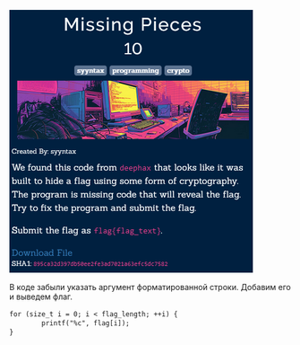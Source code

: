 ![img.png](img.png)

В коде забыли указать аргумент форматированной строки. Добавим его и выведем флаг.

```С
for (size_t i = 0; i < flag_length; ++i) {
        printf("%c", flag[i]);
}
```